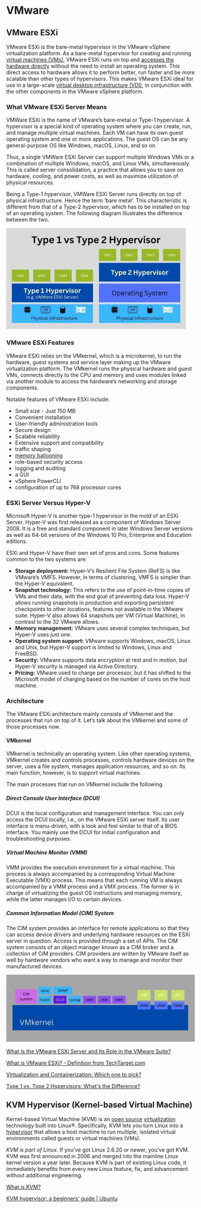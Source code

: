 # VMware

## VMware ESXi

VMware ESXi is the bare-metal hypervisor in the VMware vSphere virtualization platform. As a bare-metal hypervisor for creating and running [virtual machines (VMs)](https://www.parallels.com/blogs/ras/virtual-machine/), VMware ESXi runs on top and [accesses the hardware directly](https://en.wikipedia.org/wiki/VMware_ESXi) without the need to install an operating system. This direct access to hardware allows it to perform better, run faster and be more scalable than other types of hypervisors. This makes VMware ESXi ideal for use in a large-scale [virtual desktop infrastructure (VDI)](https://www.parallels.com/products/ras/remote-application-server/), in conjunction with the other components in the VMware vSphere platform.

### What VMware ESXi Server Means

VMWare ESXi is the name of VMware’s bare-metal or Type-1 hypervisor. A hypervisor is a special kind of operating system where you can create, run, and manage multiple virtual machines. Each VM can have its own guest operating system and one or more applications. The guest OS can be any general-purpose OS like Windows, macOS, Linux, and so on.

Thus, a single VMWare ESXi Server can support multiple Windows VMs or a combination of multiple Windows, macOS, and Linux VMs, simultaneously. This is called server consolidation, a practice that allows you to save on hardware, cooling, and power costs, as well as maximize utilization of physical resources.

Being a Type-1 hypervisor, VMWare ESXi Server runs directly on top of physical infrastructure. Hence the term ‘bare metal’. This characteristic is different from that of a Type-2 hypervisor, which has to be installed on top of an operating system. The following diagram illustrates the difference between the two.

![type-1-vs-type-2-hypervisor](../../media/Pasted%20image%2020231223194557.jpg)

### VMware ESXi Features

VMware ESXi relies on the VMkernel, which is a microkernel, to run the hardware, guest systems and service layer making up the VMware virtualization platform. The VMkernel runs the physical hardware and guest VMs, connects directly to the CPU and memory and uses modules linked via another module to access the hardware’s networking and storage components.

Notable features of VMware ESXi include:

- Small size - Just 150 MB
- Convenient installation
- User-friendly administration tools
- Secure design
- Scalable reliability
- Extensive support and compatibility
- traffic shaping
- [memory ballooning](https://searchservervirtualization.techtarget.com/definition/memory-ballooning)
- role-based security access
- logging and auditing
- a GUI
- vSphere PowerCLI
- configuration of up to 768 processor cores

### ESXi Server Versus Hyper-V

Microsoft Hyper-V is another type-1 hypervisor in the mold of an ESXi Server. Hyper-V was first released as a component of Windows Server 2008. It is a free and standard component in later Windows Server versions as well as 64-bit versions of the Windows 10 Pro, Enterprise and Education editions.

ESXi and Hyper-V have their own set of pros and cons. Some features common to the two systems are:

- **Storage deployment:** Hyper-V’s Resilient File System (ReFS) is like VMware’s VMFS. However, in terms of clustering, VMFS is simpler than the Hyper-V equivalent.
- **Snapshot technology:** This refers to the use of point-in-time copies of VMs and their data, with the end goal of preventing data loss. Hyper-V allows running snapshots in production and exporting persistent checkpoints to other locations, features not available in the VMware suite. Hyper-V also allows 64 snapshots per VM (Virtual Machine), in contrast to the 32 VMware allows.
- **Memory management:** VMware uses several complex techniques, but Hyper-V uses just one.
- **Operating system support:** VMware supports Windows, macOS, Linux and Unix, but Hyper-V support is limited to Windows, Linux and FreeBSD.
- **Security:** VMware supports data encryption at rest and in motion, but Hyper-V security is managed via Active Directory.
- **Pricing:** VMware used to charge per processor, but it has shifted to the Microsoft model of charging based on the number of cores on the host machine.

### Architecture

The VMware ESXi architecture mainly consists of VMkernel and the processes that run on top of it. Let’s talk about the VMkernel and some of those processes now.

#### VMkernel

VMkernel is technically an operating system. Like other operating systems, VMkernel creates and controls processes, controls hardware devices on the server, uses a file system, manages application resources, and so on. Its main function, however, is to support virtual machines.

The main processes that run on VMkernel include the following.

##### Direct Console User Interface (DCUI)

DCUI is the local configuration and management interface. You can only access the DCUI locally, i.e., on the VMware ESXi server itself. Its user interface is menu-driven, with a look and feel similar to that of a BIOS interface. You mainly use the DCUI for initial configuration and troubleshooting purposes.

##### Virtual Machine Monitor (VMM)

VMM provides the execution environment for a virtual machine. This process is always accompanied by a corresponding Virtual Machine Executable (VMX) process. This means that each running VM is always accompanied by a VMM process and a VMX process. The former is in charge of virtualizing the guest OS instructions and managing memory, while the latter manages I/O to certain devices.

##### Common Information Model (CIM) System

The CIM system provides an interface for remote applications so that they can access device drivers and underlying hardware resources on the ESXi server in question. Access is provided through a set of APIs. The CIM system consists of an object manager known as a CIM broker and a collection of CIM providers. CIM providers are written by VMware itself as well by hardware vendors who want a way to manage and monitor their manufactured devices.

![vmware-esxi-architecture](../../media/Pasted%20image%2020231223195008.jpg)

[What Is the VMware ESXi Server and Its Role in the VMware Suite?](https://www.parallels.com/blogs/ras/vmware-esxi/)

[What is VMware ESXi? - Definition from TechTarget.com](https://www.techtarget.com/searchvmware/definition/VMware-ESXi)

[Virtualization and Containerization: Which one to pick?](https://blog.bytebytego.com/p/virtualization-and-containerization)

[Type 1 vs. Type 2 Hypervisors: What's the Difference?](https://youtu.be/0cAcYq7YyWQ)

## KVM Hypervisor (Kernel-based Virtual Machine)

Kernel-based Virtual Machine (KVM) is an [open source](https://www.redhat.com/en/topics/open-source/what-is-open-source) [virtualization](https://www.redhat.com/en/topics/virtualization/what-is-virtualization) technology built into Linux®. Specifically, KVM lets you turn Linux into a [hypervisor](https://www.redhat.com/en/topics/virtualization/what-is-a-hypervisor) that allows a host machine to run multiple, isolated virtual environments called guests or virtual machines (VMs).

_KVM is part of Linux_. If you’ve got Linux 2.6.20 or newer, you’ve got KVM. KVM was first announced in 2006 and merged into the mainline Linux kernel version a year later. Because KVM is part of existing Linux code, it immediately benefits from every new Linux feature, fix, and advancement without additional engineering.

[What is KVM?](https://www.redhat.com/en/topics/virtualization/what-is-KVM)

[KVM hypervisor: a beginners’ guide | Ubuntu](https://ubuntu.com/blog/kvm-hyphervisor)
